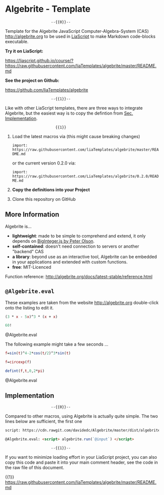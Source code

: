 <!--
author:   André Dietrich

email:    andre.dietrich@ovgu.de

version:  0.2.0

language: en

narrator: US English Female

logo:     https://live.staticflickr.com/7327/11125348744_2a75b75427_b.jpg

comment:  Template for the Algebrite JavaScript Computer-Algebra-System (CAS).

script:   https://cdn.jsdelivr.net/gh/liatemplates/algebrite@0.2.0/dist/index.js

attribute: [Algebrite](http://algebrite.org/)
           by [Davide Della Casa](http://davidedc.com/)
           is licensed under [MIT](https://opensource.org/licenses/MIT)

@Algebrite.eval: <script> window.Algebrite.run(`@input`) </script>
-->

# Algebrite - Template

                         --{{0}}--
Template for the Algebrite JavaScript Computer-Algebra-System (CAS)
http://algebrite.org to be used in [LiaScript](https://LiaScript.github.io) to
make Markdown code-blocks executable.

__Try it on LiaScript:__

https://liascript.github.io/course/?https://raw.githubusercontent.com/liaTemplates/algebrite/master/README.md

__See the project on Github:__

https://github.com/liaTemplates/algebrite

                         --{{1}}--
Like with other LiaScript templates, there are three ways to integrate
Algebrite, but the easiest way is to copy the defintion from
[Sec. Implementation](#4).

                           {{1}}
1. Load the latest macros via (this might cause breaking changes)

   `import: https://raw.githubusercontent.com/liaTemplates/algebrite/master/README.md`

   or the current version 0.2.0 via:

   `import: https://raw.githubusercontent.com/LiaTemplates/algebrite/0.2.0/README.md`

2. __Copy the definitions into your Project__

3. Clone this repository on GitHub


## More Information

Algebrite is...

* __lightweight__:    made to be simple to comprehend and extend, it only
                      depends on [BigInteger.js by Peter Olson](https://github.com/peterolson/BigInteger.js).
* __self-contained__: doesn't need connection to servers or another "backend" CAS
* __a library__:      beyond use as an interactive tool, Algebrite can be
                      embedded in your applications and extended with custom
                      functions.
* __free__:           MIT-Licenced

Function reference: http://algebrite.org/docs/latest-stable/reference.html


## `@Algebrite.eval`

These examples are taken from the website http://algebrite.org double-click onto
the listing to edit it.

``` Maxima
(3 * x - 5x)^3 * (x + x)

60!
```
@Algebrite.eval

The following example might take a few seconds ...

```Maxima
f=sin(t)^4-2*cos(t/2)^3*sin(t)

f=circexp(f)

defint(f,t,0,2*pi)
```
@Algebrite.eval


## Implementation

                         --{{0}}--
Compared to other macros, using Algebrite is actually quite simple. The two
lines below are sufficient, the first one


``` html
script: https://cdn.rawgit.com/davidedc/Algebrite/master/dist/algebrite.bundle-for-browser.js

@Algebrite.eval: <script> algebrite.run(`@input`) </script>
```

                         --{{1}}--
If you want to minimize loading effort in your LiaScript project, you can also
copy this code and paste it into your main comment header, see the code in the
raw file of this document.

{{1}} https://raw.githubusercontent.com/liaTemplates/algebrite/master/README.md
